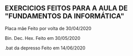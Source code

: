 EXERCICIOS FEITOS PARA A AULA DE "FUNDAMENTOS DA INFORMÁTICA"
------------------------------------------------------------
Placa mãe
Feito por volta de 30/04/2020

Bin. Dec. Hex.
Feito em 30/05/2020

.bat da depresso
Feito em 14/06/2020
